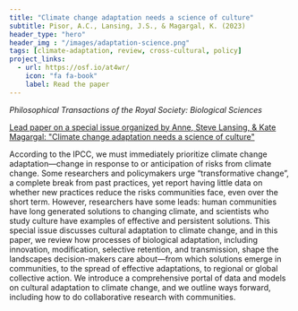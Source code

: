 ```yaml
---
title: "Climate change adaptation needs a science of culture"
subtitle: Pisor, A.C., Lansing, J.S., & Magargal, K. (2023)
header_type: "hero"
header_img : "/images/adaptation-science.png"
tags: [climate-adaptation, review, cross-cultural, policy]
project_links:
  - url: https://osf.io/at4wr/
    icon: "fa fa-book"
    label: Read the paper
---
```

*Philosophical Transactions of the Royal Society: Biological Sciences*

<i class="fa-solid fa-book"></i><a href="https://royalsocietypublishing.org/toc/rstb/2023/378/1889" class="btn">Lead paper on a special issue organized by Anne, Steve Lansing, & Kate Magargal: "Climate change adaptation needs a science of culture"</a>

According to the IPCC, we must immediately prioritize climate change adaptation—change in response to or anticipation of risks from climate change. Some researchers and policymakers urge “transformative change”, a complete break from past practices, yet report having little data on whether new practices reduce the risks communities face, even over the short term. However, researchers have some leads: human communities have long generated solutions to changing climate, and scientists who study culture have examples of effective and persistent solutions. This special issue discusses cultural adaptation to climate change, and in this paper, we review how processes of biological adaptation, including innovation, modification, selective retention, and transmission, shape the landscapes decision-makers care about—from which solutions emerge in communities, to the spread of effective adaptations, to regional or global collective action. We introduce a comprehensive portal of data and models on cultural adaptation to climate change, and we outline ways forward, including how to do collaborative research with communities.
